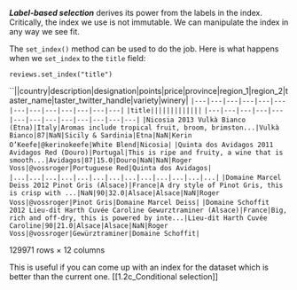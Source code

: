 ***Label-based selection*** derives its power from the labels in the index. Critically, the index we use is not immutable. We can manipulate the index in any way we see fit.

The `set_index()` method can be used to do the job. Here is what happens when we `set_index` to the `title` field:

`reviews.set_index("title")`

``||country|description|designation|points|price|province|region_1|region_2|taster_name|taster_twitter_handle|variety|winery|
`|---|---|---|---|---|---|---|---|---|---|---|---|---|`
`|title|||||||||||||`
`|---|---|---|---|---|---|---|---|---|---|---|---|---|`
`|Nicosia 2013 Vulkà Bianco (Etna)|Italy|Aromas include tropical fruit, broom, brimston...|Vulkà Bianco|87|NaN|Sicily & Sardinia|Etna|NaN|Kerin O’Keefe|@kerinokeefe|White Blend|Nicosia|`
`|Quinta dos Avidagos 2011 Avidagos Red (Douro)|Portugal|This is ripe and fruity, a wine that is smooth...|Avidagos|87|15.0|Douro|NaN|NaN|Roger Voss|@vossroger|Portuguese Red|Quinta dos Avidagos|`
`|...|...|...|...|...|...|...|...|...|...|...|...|...|`
`|Domaine Marcel Deiss 2012 Pinot Gris (Alsace)|France|A dry style of Pinot Gris, this is crisp with ...|NaN|90|32.0|Alsace|Alsace|NaN|Roger Voss|@vossroger|Pinot Gris|Domaine Marcel Deiss|`
`|Domaine Schoffit 2012 Lieu-dit Harth Cuvée Caroline Gewurztraminer (Alsace)|France|Big, rich and off-dry, this is powered by inte...|Lieu-dit Harth Cuvée Caroline|90|21.0|Alsace|Alsace|NaN|Roger Voss|@vossroger|Gewürztraminer|Domaine Schoffit|`

129971 rows × 12 columns

This is useful if you can come up with an index for the dataset which is better than the current one.
[[1.2c_Conditional selection]]